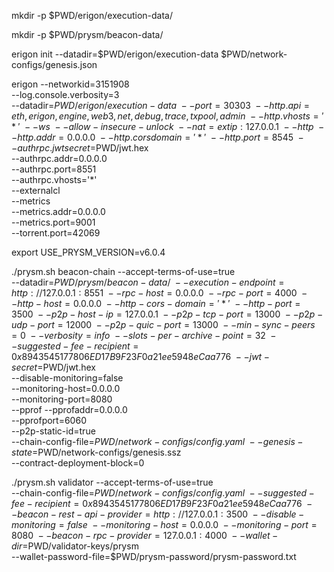 
mkdir -p $PWD/erigon/execution-data/

mkdir -p $PWD/prysm/beacon-data/


erigon init --datadir=$PWD/erigon/execution-data $PWD/network-configs/genesis.json



erigon --networkid=3151908 \
  --log.console.verbosity=3 \
  --datadir=$PWD/erigon/execution-data \
  --port=30303 \
  --http.api=eth,erigon,engine,web3,net,debug,trace,txpool,admin \
  --http.vhosts='*' \
  --ws \
  --allow-insecure-unlock \
  --nat=extip:127.0.0.1 \
  --http \
  --http.addr=0.0.0.0 \
  --http.corsdomain='*' \
  --http.port=8545 \
  --authrpc.jwtsecret=$PWD/jwt.hex \
  --authrpc.addr=0.0.0.0 \
  --authrpc.port=8551 \
  --authrpc.vhosts='*' \
  --externalcl \
  --metrics \
  --metrics.addr=0.0.0.0 \
  --metrics.port=9001 \
  --torrent.port=42069



export USE_PRYSM_VERSION=v6.0.4


./prysm.sh beacon-chain --accept-terms-of-use=true \
  --datadir=$PWD/prysm/beacon-data/ \
  --execution-endpoint=http://127.0.0.1:8551 \
  --rpc-host=0.0.0.0 \
  --rpc-port=4000 \
  --http-host=0.0.0.0 \
  --http-cors-domain='*' \
  --http-port=3500 \
  --p2p-host-ip=127.0.0.1 \
  --p2p-tcp-port=13000 \
  --p2p-udp-port=12000 \
  --p2p-quic-port=13000 \
  --min-sync-peers=0 \
  --verbosity=info \
  --slots-per-archive-point=32 \
  --suggested-fee-recipient=0x8943545177806ED17B9F23F0a21ee5948eCaa776 \
  --jwt-secret=$PWD/jwt.hex \
  --disable-monitoring=false \
  --monitoring-host=0.0.0.0 \
  --monitoring-port=8080 \
  --pprof --pprofaddr=0.0.0.0 \
  --pprofport=6060 \
  --p2p-static-id=true \
  --chain-config-file=$PWD/network-configs/config.yaml \
  --genesis-state=$PWD/network-configs/genesis.ssz \
  --contract-deployment-block=0



./prysm.sh validator --accept-terms-of-use=true \
  --chain-config-file=$PWD/network-configs/config.yaml \
  --suggested-fee-recipient=0x8943545177806ED17B9F23F0a21ee5948eCaa776 \
  --beacon-rest-api-provider=http://127.0.0.1:3500 \
  --disable-monitoring=false \
  --monitoring-host=0.0.0.0 \
  --monitoring-port=8080 \
  --beacon-rpc-provider=127.0.0.1:4000 \
  --wallet-dir=$PWD/validator-keys/prysm \
  --wallet-password-file=$PWD/prysm-password/prysm-password.txt

